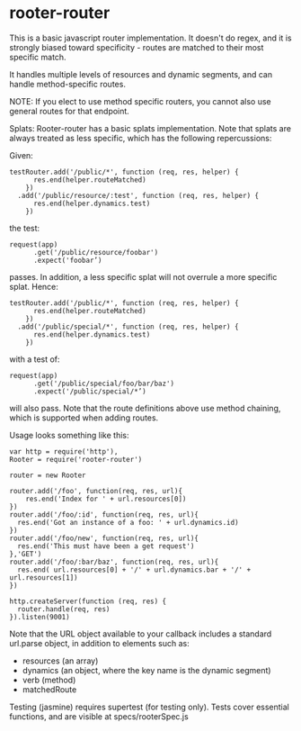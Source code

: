 # rooter-router

This is a basic javascript router implementation. It doesn't do regex, and it is strongly biased toward specificity - routes are matched to their most specific match.

It handles multiple levels of resources and dynamic segments, and can handle method-specific routes.

NOTE: If you elect to use method specific routers, you cannot also use general routes for that endpoint.

Splats: Rooter-router has a basic splats implementation. Note that splats are always treated as less specific, which has the following repercussions:

Given:
```
testRouter.add('/public/*', function (req, res, helper) {
      res.end(helper.routeMatched)
    })
  .add('/public/resource/:test', function (req, res, helper) {
      res.end(helper.dynamics.test)
    })
```

the test:

```
request(app)
      .get('/public/resource/foobar')
      .expect('foobar’)
```

passes. In addition, a less specific splat will not overrule a more specific splat. Hence:

```
testRouter.add('/public/*', function (req, res, helper) {
      res.end(helper.routeMatched)
    })
  .add('/public/special/*', function (req, res, helper) {
      res.end(helper.dynamics.test)
    })
```
with a test of:
```
request(app)
      .get('/public/special/foo/bar/baz')
      .expect('/public/special/*’)
```
will also pass. Note that the route definitions above use method chaining, which is supported when adding routes.

Usage looks something like this:

```
var http = require('http'),
Rooter = require('rooter-router')

router = new Rooter

router.add('/foo', function(req, res, url){
    res.end('Index for ' + url.resources[0])
})
router.add('/foo/:id', function(req, res, url){
  res.end('Got an instance of a foo: ' + url.dynamics.id)
})
router.add('/foo/new', function(req, res, url){
  res.end('This must have been a get request')
},'GET')
router.add('/foo/:bar/baz', function(req, res, url){
  res.end( url.resources[0] + '/' + url.dynamics.bar + '/' + url.resources[1])
})

http.createServer(function (req, res) {
  router.handle(req, res)
}).listen(9001)
```

Note that the URL object available to your callback includes a standard url.parse object, in addition to elements such as:
* resources (an array)
* dynamics (an object, where the key name is the dynamic segment)
* verb (method)
* matchedRoute

Testing (jasmine) requires supertest (for testing only). Tests cover essential functions, and are visible at specs/rooterSpec.js
